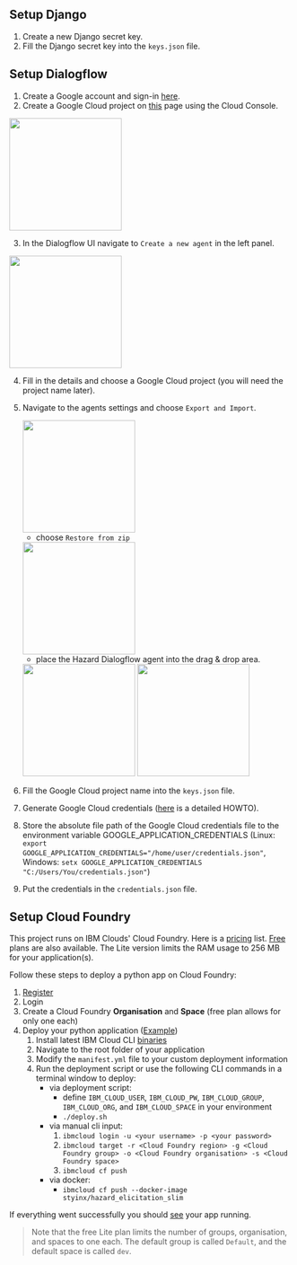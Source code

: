 ## Setup Django

1. Create a new Django secret key.
2. Fill the Django secret key into the `keys.json` file.

## Setup Dialogflow

1. Create a Google account and sign-in [here](https://dialogflow.cloud.google.com/#/login).
2. Create a Google Cloud project on [this](https://cloud.google.com/) page using the Cloud Console.

<img src="https://github.com/Cambio-Project/hazard-elicitation/blob/master/docs/wiki/images/dialogflow/dialogflow.png" width="200px"/>

3. In the Dialogflow UI navigate to `Create a new agent` in the left panel.

<img src="https://github.com/Cambio-Project/hazard-elicitation/blob/master/docs/wiki/images/dialogflow/dialogflow_create.png" width="200px"/>   

4. Fill in the details and choose a Google Cloud project (you will need the project name later).
5. Navigate to the agents settings and choose `Export and Import`.
   
   <img src="https://github.com/Cambio-Project/hazard-elicitation/blob/master/docs/wiki/images/dialogflow/dialogflow_settings.png" width="200px"/>
   
   - choose `Restore from zip`

    <img src="https://github.com/Cambio-Project/hazard-elicitation/blob/master/docs/wiki/images/dialogflow/dialogflow_restore.png" width="200px"/>     

   - place the Hazard Dialogflow agent into the drag & drop area.

    <img src="https://github.com/Cambio-Project/hazard-elicitation/blob/master/docs/wiki/images/dialogflow/dialogflow_upload.png" width="200px"/>    
    <img src="https://github.com/Cambio-Project/hazard-elicitation/blob/master/docs/wiki/images/dialogflow/dialogflow_uploaded_intents.png" width="200px"/>    

6. Fill the Google Cloud project name into the `keys.json` file.
7. Generate Google Cloud credentials ([here](https://cloud.google.com/docs/authentication/getting-started) is a detailed HOWTO).
8. Store the absolute file path of the Google Cloud credentials file to the environment variable GOOGLE_APPLICATION_CREDENTIALS (Linux: `export GOOGLE_APPLICATION_CREDENTIALS="/home/user/credentials.json"`, Windows: `setx GOOGLE_APPLICATION_CREDENTIALS "C:/Users/You/credentials.json"`)
9. Put the credentials in the `credentials.json` file.

## Setup Cloud Foundry

This project runs on IBM Clouds' Cloud Foundry.
Here is a [pricing](https://www.ibm.com/cloud/pricing) list.
[Free](https://www.ibm.com/cloud/free) plans are also available.
The Lite version limits the RAM usage to 256 MB for your application(s). 

Follow these steps to deploy a python app on Cloud Foundry:
1. [Register](https://cloud.ibm.com/registration)
2. Login
3. Create a Cloud Foundry **Organisation** and **Space** (free plan allows for only one each)
4. Deploy your python application ([Example](https://cloud.ibm.com/docs/cloud-foundry?topic=cloud-foundry-getting-started-python))
    1. Install latest IBM Cloud CLI [binaries](https://github.com/IBM-Cloud/ibm-cloud-cli-release/releases/)
    2. Navigate to the root folder of your application
    3. Modify the `manifest.yml` file to your custom deployment information
    4. Run the deployment script or use the following CLI commands in a terminal window to deploy:
        - via deployment script:
            - define `IBM_CLOUD_USER`, `IBM_CLOUD_PW`, `IBM_CLOUD_GROUP`, `IBM_CLOUD_ORG`, and `IBM_CLOUD_SPACE` in your environment
            - `./deploy.sh`
        - via manual cli input:
            1. `ibmcloud login -u <your username> -p <your password>`
            2. `ibmcloud target -r <Cloud Foundry region> -g <Cloud Foundry group> -o <Cloud Foundry organisation> -s <Cloud Foundry space>`
            3. `ibmcloud cf push`
       - via docker:
         - `ibmcloud cf push --docker-image styinx/hazard_elicitation_slim`

If everything went successfully you should [see](https://cloud.ibm.com/cloudfoundry/public) your app running.

> Note that the free Lite plan limits the number of groups, organisation, and spaces to one each.
> The default group is called `Default`, and the default space is called `dev`.
